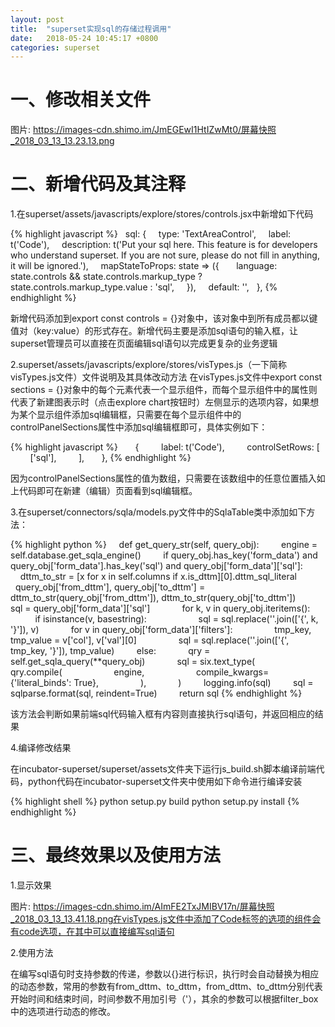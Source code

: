 ```yaml
---
layout: post
title:  "superset实现sql的存储过程调用"
date:   2018-05-24 10:45:17 +0800
categories: superset
---
```



# 一、修改相关文件

图片: https://images-cdn.shimo.im/JmEGEwI1HtIZwMt0/屏幕快照_2018_03_13_13.23.13.png

# 二、新增代码及其注释

1.在superset/assets/javascripts/explore/stores/controls.jsx中新增如下代码

{% highlight javascript %}
  sql: {
    type: 'TextAreaControl',
    label: t('Code'),
    description: t('Put your sql here. This feature is for developers who understand superset. If you are not sure, please do not fill in anything, it will be ignored.'),
    mapStateToProps: state => ({
      language: state.controls && state.controls.markup_type ? state.controls.markup_type.value : 'sql',
    }),
    default: '',
  },
{% endhighlight %}

新增代码添加到export const controls = {}对象中，该对象中到所有成员都以键值对（key:value）的形式存在。新增代码主要是添加sql语句的输入框，让superset管理员可以直接在页面编辑sql语句以完成更复杂的业务逻辑

2.superset/assets/javascripts/explore/stores/visTypes.js（一下简称visTypes.js文件）文件说明及其具体改动方法
在visTypes.js文件中export const sections = {}对象中的每个元素代表一个显示组件，而每个显示组件中的属性则代表了新建图表示时（点击explore chart按钮时）左侧显示的选项内容，如果想为某个显示组件添加sql编辑框，只需要在每个显示组件中的controlPanelSections属性中添加sql编辑框即可，具体实例如下：

{% highlight javascript %}
      {
        label: t('Code'),
        controlSetRows: [
          ['sql'],
        ],
      },
{% endhighlight %}

因为controlPanelSections属性的值为数组，只需要在该数组中的任意位置插入如上代码即可在新建（编辑）页面看到sql编辑框。

3.在superset/connectors/sqla/models.py文件中的SqlaTable类中添加如下方法：

{% highlight python %}
    def get_query_str(self, query_obj):
        engine = self.database.get_sqla_engine()
        if query_obj.has_key('form_data') and query_obj['form_data'].has_key('sql') and query_obj['form_data']['sql']:
            dttm_to_str = [x for x in self.columns if x.is_dttm][0].dttm_sql_literal
            query_obj['from_dttm'], query_obj['to_dttm'] = dttm_to_str(query_obj['from_dttm']), dttm_to_str(query_obj['to_dttm'])
            sql = query_obj['form_data']['sql']
            for k, v in query_obj.iteritems():
                if isinstance(v, basestring):
                    sql = sql.replace(''.join(['{', k, '}']), v)
            for v in query_obj['form_data']['filters']:
                tmp_key, tmp_value = v['col'], v['val'][0]
                sql = sql.replace(''.join(['{', tmp_key, '}']), tmp_value)
        else:
            qry = self.get_sqla_query(**query_obj)
            sql = six.text_type(
                qry.compile(
                    engine,
                    compile_kwargs={'literal_binds': True},
                ),
            )
        logging.info(sql)
        sql = sqlparse.format(sql, reindent=True)
        return sql
{% endhighlight %}

该方法会判断如果前端sql代码输入框有内容则直接执行sql语句，并返回相应的结果

4.编译修改结果

在incubator-superset/superset/assets文件夹下运行js_build.sh脚本编译前端代码，python代码在incubator-superset文件夹中使用如下命令进行编译安装

{% highlight shell %}
python setup.py build
python setup.py install
{% endhighlight %}

# 三、最终效果以及使用方法

1.显示效果

图片: https://images-cdn.shimo.im/AImFE2TxJMIBV17n/屏幕快照_2018_03_13_13.41.18.png在visTypes.js文件中添加了Code标签的选项的组件会有code选项，在其中可以直接编写sql语句

2.使用方法

在编写sql语句时支持参数的传递，参数以{}进行标识，执行时会自动替换为相应的动态参数，常用的参数有from_dttm、to_dttm，from_dttm、to_dttm分别代表开始时间和结束时间，时间参数不用加引号（'），其余的参数可以根据filter_box中的选项进行动态的修改。

